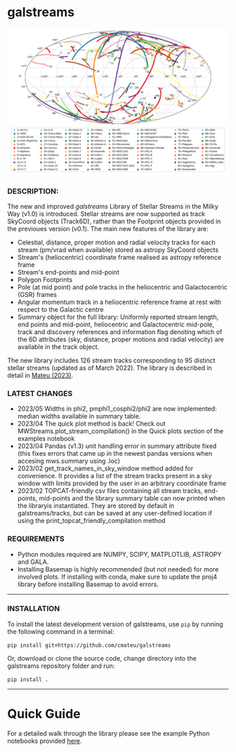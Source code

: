 # **galstreams**

![see plot here](notebooks/fig_all_streams_lib.png?raw=true "galstreams 03-2022")

### DESCRIPTION:

The new and improved *galstreams* Library of Stellar Streams in the Milky Way (v1.0) is introduced. Stellar streams are now supported as track SkyCoord objects (Track6D), rather than the Footprint objects provided in the previoues version (v0.1). The main new features of the library are:

-  Celestial, distance, proper motion and radial velocity tracks for each stream (pm/vrad when available) stored as astropy SkyCoord objects
-  Stream's (heliocentric) coordinate frame realised as astropy reference frame
-  Stream's end-points and mid-point
- Polygon Footprints
-  Pole (at mid point) and pole tracks in the heliocentric and Galactocentric (GSR) frames
-  Angular momentum track in a heliocentric reference frame at rest with respect to the Galactic centre
-  Summary object for the full library: Uniformly reported stream length, end points and mid-point, heliocentric and Galactocentric mid-pole, track and discovery references and information flag denoting which of the 6D attributes (sky, distance, proper motions and radial velocity) are available in the track object.

The new library includes 126 stream tracks corresponding to 95 distinct stellar streams (updated as of March 2022). The library is described in detail in [Mateu (2023)](https://ui.adsabs.harvard.edu/link_gateway/2023MNRAS.520.5225M/doi:10.1093/mnras/stad321).

### LATEST CHANGES

- 2023/05 Widths in phi2, pmphi1_cosphi2/phi2 are now implemented: median widths available in summary table.
- 2023/04 The quick plot method is back! Check out MWStreams.plot_stream_compilation() in the Quick plots section of the examples notebook
- 2023/04 Pandas (v1.3) unit handling error in summary attribute fixed (this fixes errors that came up in the newest pandas versions when accesing mws.summary using .loc)
- 2023/02 get_track_names_in_sky_window method added for convenience. It provides a list of the stream tracks present in a sky window with limits provided by the user in an arbitrary coordinate frame
- 2023/02 TOPCAT-friendly csv files containing all stream tracks, end-points, mid-points and the library summary table can now printed when the libraryis instantiated. They are stored by default in galstreams/tracks, but can be saved at any user-defined location if using the print_topcat_friendly_compilation method

### REQUIREMENTS

- Python modules required are NUMPY, SCIPY, MATPLOTLIB, ASTROPY and GALA. 
- Installing Basemap is highly recommended (but not needed) for more involved plots. If installing with conda, make sure to update the proj4 library before installing Basemap to avoid errors.

----------

### INSTALLATION

To install the latest development version of galstreams, use `pip` by running the
following command in a terminal:

    pip install git+https://github.com/cmateu/galstreams

Or, download or clone the source code, change directory into the galstreams repository
folder and run:

    pip install .

----------
# Quick Guide

For a detailed walk through the library please see the example Python notebooks provided [here](notebooks/).
